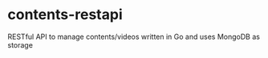 # contents-restapi
RESTful API to manage contents/videos  written in Go and uses MongoDB as storage 
